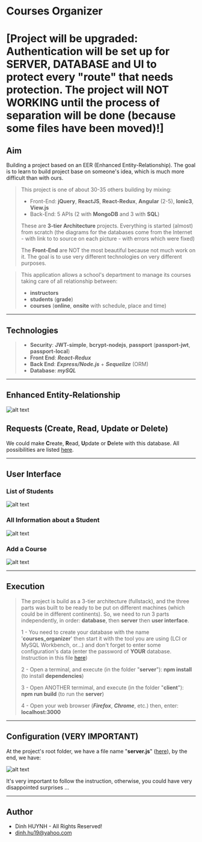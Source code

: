 # Courses Organizer

# [Project will be upgraded: Authentication will be set up for SERVER, DATABASE and UI to protect every "route" that needs protection. The project will NOT WORKING until the process of separation will be done (because some files have been moved)!]

## Aim
Building a project based on an EER (Enhanced Entity-Relationship). The goal is to learn to build project base on someone's idea, which is much more difficult than with ours.

> This project is one of about 30-35 others building by mixing:
>   * Front-End: **jQuery**, **ReactJS**, **React-Redux**, **Angular** (2-5), **Ionic3**, **View.js**
>   * Back-End: 5 APIs (2 with **MongoDB** and 3 with **SQL**)
> 
> These are **3-tier Architecture** projects. Everything is started (almost) from scratch (the diagrams for the databases come from the Internet - with link to to source on each picture - with errors which were fixed)
>
> The **Front-End** are NOT the most beautiful because not much work on it. The goal is to use very different technologies on very different purposes.

> This application allows a school's department to manage its courses taking care of all relationship between: 
>  * **instructors**
>  * **students** (**grade**)
>  * **courses** (**online**, **onsite** with schedule, place and time)

---

## Technologies
> * **Security**: **JWT-simple**, **bcrypt-nodejs**, **passport** (**passport-jwt**, **passport-local**)
> * **Front End**: ***React-Redux***
> * **Back End**: ***Express/Node.js*** + ***Sequelize*** (ORM)
> * **Database**: ***mySQL***

---------------

## Enhanced Entity-Relationship

![alt text](client/assets/img/SchoolDataModel.jpg)

## Requests (**C**reate, **R**ead, **U**pdate or **D**elete)
We could make **C**reate, **R**ead, **U**pdate or **D**elete with this database. All possibilities are listed [here](./assets/docs/requests.md).

---

## User Interface
### List of Students
![alt text](client/assets/img/studentsList.jpg)

### All Information about a Student
![alt text](client/assets/img/student.jpg)

### Add a Course
![alt text](client/assets/img/addCourse.jpg)

---


## Execution

> The project is build as a 3-tier architecture (fullstack), and the three parts was built to be ready to be put on different machines (which could be in different continents). So, we need to run 3 parts independently, in order: **database**, then **server** then **user interface**.
>
> 1 - You need to create your database with the name '**courses_organizer**' then start it with the tool you are using (LCI or MySQL Workbench, or...) and don't forget to enter some configuration's data (enter the password of **YOUR** database. Instruction in this file [here](https://github.com/DinhLeGaulois2/sql_react_redux_courses_organizer/blob/master/server/models/index.js))
>
> 2 - Open a terminal, and execute (in the folder "**server**"): **npm install** (to install **dependencies**)
> 
> 3 - Open ANOTHER termimal, and execute (in the folder "**client**"): **npm run build** (to run the **server**)
>
> 4 - Open your web browser (***Firefox***, ***Chrome***, etc.) then, enter: **localhost:3000**


---

## Configuration (VERY IMPORTANT)

At the project's root folder, we have a file name "**server.js**" ([here](https://github.com/DinhLeGaulois2/sql_react_redux_courses_organizer/blob/master/server.js)), by the end, we have:

![alt text](client/assets/img/server_config.jpg)

It's very important to follow the instruction, otherwise, you could have very disappointed surprises ...

---------------

## Author
* Dinh HUYNH - All Rights Reserved!
* dinh.hu19@yahoo.com